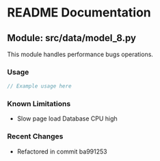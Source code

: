 # README Documentation

## Module: src/data/model_8.py

This module handles performance bugs operations.

### Usage

```java
// Example usage here
```

### Known Limitations

- Slow page load Database CPU high

### Recent Changes

- Refactored in commit ba991253
